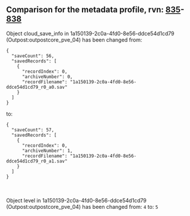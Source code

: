 ## Comparison for the metadata profile, rvn: [835](https://github.com/PRO100KatYT/FortniteProfileRevisions/tree/main/profiles/metadata/835%20metadata.json)-[838](https://github.com/PRO100KatYT/FortniteProfileRevisions/tree/main/profiles/metadata/838%20metadata.json)

Object cloud_save_info in 1a150139-2c0a-4fd0-8e56-ddce54d1cd79 (Outpost:outpostcore_pve_04) has been changed from:

```
{
  "saveCount": 56,
  "savedRecords": [
    {
      "recordIndex": 0,
      "archiveNumber": 0,
      "recordFilename": "1a150139-2c0a-4fd0-8e56-ddce54d1cd79_r0_a0.sav"
    }
  ]
}
```

to:

```
{
  "saveCount": 57,
  "savedRecords": [
    {
      "recordIndex": 0,
      "archiveNumber": 1,
      "recordFilename": "1a150139-2c0a-4fd0-8e56-ddce54d1cd79_r0_a1.sav"
    }
  ]
}
```

<br><br>
Object level in 1a150139-2c0a-4fd0-8e56-ddce54d1cd79 (Outpost:outpostcore_pve_04) has been changed from: `4` to: `5`
<br><br>
